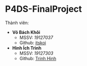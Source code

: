# P4DS-FinalProject

Thành viên:
- **Võ Bách Khôi**
  - MSSV: *19127037*
  - Github: [itskoi](https://github.com/itskoi)
- **Hình Ích Trình**
  - MSSV: *19127303*
  - Github: [Trinh Hinh](https://github.com/trinhhinh729)
